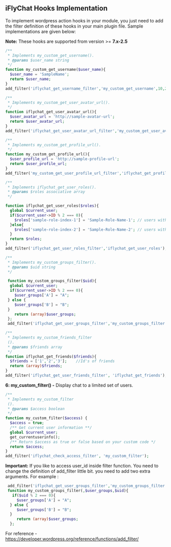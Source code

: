 ## iFlyChat Hooks Implementation
To implement wordpress action hooks in your module, you just need to add the filter definition of these hooks in your main plugin file. Sample implementations are given below:

**Note:** These hooks are supported from version >= **7.x-2.5**


```php
/**
 * Implements my_custom_get_username().
 * @params $user_name string 
 */
function my_custom_get_username($user_name){
  $user_name = 'SampleName';
  return $user_name;
}
add_filter('iflychat_get_username_filter','my_custom_get_username',10,2);
```


```php
/**
 * Implements my_custom_get_user_avatar_url().
 */
function iflychat_get_user_avatar_url(){
  $user_avatar_url = 'http://sample-avatar-url';
  return $user_avatar_url;
}
add_filter('iflychat_get_user_avatar_url_filter','my_custom_get_user_avatar_url');
```

```php
/**
 * Implements my_custom_get_profile_url(). 
 */
function my_custom_get_profile_url(){
  $user_profile_url = 'http://sample-profile-url';
  return $user_profile_url;
}
add_filter('my_custom_get_user_profile_url_filter','iflychat_get_profile_url');
```


```php
/**
 * Implements iflychat_get_user_roles().
 * @params $roles associative array 
 */

function iflychat_get_user_roles($roles){
  global $current_user;
  if($current_user->ID % 2 === 0){
    $roles['sample-role-index-1'] = 'Sample-Role-Name-1'; // users with odd user id have Sample-Role-1;
  }else{
    $roles['sample-role-index-2'] = 'Sample-Role-Name-2'; // users with even user id have Sample-Role-2;
  }
  return $roles;
}
add_filter('iflychat_get_user_roles_filter','iflychat_get_user_roles');
```


```php
/**
 * Implements my_custom_groups_filter().
 * @params $uid string
 */

 function my_custom_groups_filter($uid){
  global $current_user;
  if($current_user->ID % 2 === 0){
    $user_groups['A'] = "A";
 } else {
    $user_groups['B'] = "B";
 }
    return (array)$user_groups;
 };
 add_filter('iflychat_get_user_groups_filter','my_custom_groups_filter');
```


```php
/**
 * Implements my_custom_friends_filter
 ().
 * @params $friends array 
 */
function iflychat_get_friends($friends){
  $friends = ['1','2','3'];    //Id's of friends
  return (array)$friends;
}
add_filter('iflychat_get_user_friends_filter', 'iflychat_get_friends');
```

**6: my_custom_filter() -** Display chat to a limited set of users.

```php
/**
 * Implements my_custom_filter
 ().
 * @params $access boolean 
 */
function my_custom_filter($access) {
  $access = true;
  /** Get current user information **/
  global $current_user;
  get_currentuserinfo();
  /** Return $access as true or false based on your custom code */ 
  return $access;
}
add_filter('iflychat_check_access_filter', 'my_custom_filter');
```
**Important:** If you like to access user_id inside filter function. You need to change the definition of add_filter little bit. you need to add two extra arguments.
For example : 
```php
 add_filter('iflychat_get_user_groups_filter','my_custom_groups_filter',10,2);
 function my_custom_groups_filter(,$user_groups,$uid){
   if($uid % 2 === 0){
     $user_groups['A'] = "A";
  } else {
     $user_groups['B'] = "B";
  }
     return (array)$user_groups;
  };
```
For reference - https://developer.wordpress.org/reference/functions/add_filter/

